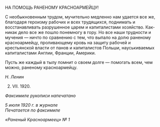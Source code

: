 НА ПОМОЩЬ РАНЕНОМУ КРАСНОАРМЕЙЦУ!

С необыкновенным трудом, мучительно медленно нам удается все же, благодаря ге­роизму рабочих и всех трудящихся, поднимать и восстанавливать разрушенное царем и капиталистами хозяйство. Как-никак дело все же пошло понемногу в гору. Но все наши трудности и мучения — ничто по сравнению с тем, что выпало на долю раненому крас­ноармейцу, проливающему кровь на защиту рабочей и крестьянской власти от панов и капиталистов Польши, науськиваемых капиталистами Англии, Франции, Америки.

Пусть же каждый в тылу помнит о своем долге — помогать всем, чем можно, ране­ному красноармейцу.

_Н. Ленин_

2. VII. 1920.

_Факсимиле рукописи напечатано_

_5 июля 1920 г. в журнале                                                                Печатается по факсимиле_

_«Раненый Красноармеец» № 1_